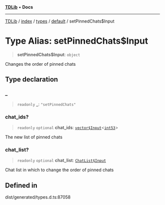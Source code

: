 [**TDLib**](../../../../../../README.md) • **Docs**

***

[TDLib](../../../../../../modules.md) / [index](../../../../../README.md) / [types](../../../README.md) / [default](../README.md) / setPinnedChats$Input

# Type Alias: setPinnedChats$Input

> **setPinnedChats$Input**: `object`

Changes the order of pinned chats

## Type declaration

### \_

> `readonly` **\_**: `"setPinnedChats"`

### chat\_ids?

> `readonly` `optional` **chat\_ids**: [`vector$Input`](vector$Input.md)\<[`int53`](int53-1.md)\>

The new list of pinned chats

### chat\_list?

> `readonly` `optional` **chat\_list**: [`ChatList$Input`](ChatList$Input.md)

Chat list in which to change the order of pinned chats

## Defined in

dist/generated/types.d.ts:87058
